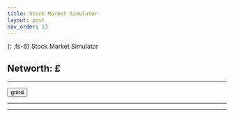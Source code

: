 ```yaml
---
title: Stock Market Simulator
layout: post
nav_order: 13
---
```


{: .fs-6}
Stock Market Simulator

## Networth: £<span id="networth"></span>

---

<button id="grind" onclick="grind()">grind</button>

---

<div id="stockhtml"> </div>

---

<div id="bankhtml"> </div>


<script src="https://cdnjs.cloudflare.com/ajax/libs/Chart.js/2.9.4/Chart.js"></script>
<script type="text/javascript" src="../src/marketsim.js"></script>
